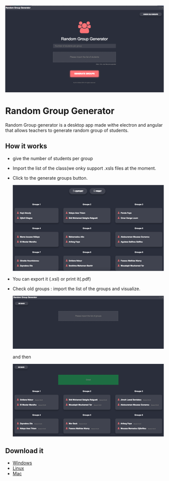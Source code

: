 ![home](./home.png)

# Random Group Generator
Random Group generator is a desktop app made withe electron and angular that allows teachers to generate random group of students.
## How it works

- give the number of students per group
- Import the list of the class(we onky support .xsls files at the moment.
- Click to the generate groups button.
  
  ![home](./groups.png)
- You can export it (.xsl) or print it(.pdf)
- Check old groups : import the list of the groups and visualize.

  ![home](./old.png)
  
  and then
  
   ![home](./oldgroups.png)
  
## Download it

- [Windows](https://drive.google.com/file/d/1iNbVfYl4pggRz5xGXofBssODTjDx5yCP/view?usp=sharing)
- [Linux](https://github.com/maximegris/angular-electron/tree/angular5)
- [Mac](https://github.com/maximegris/angular-electron/tree/angular6)



